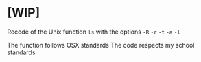 # [WIP]

Recode of the Unix function `ls` with the options `-R` `-r` `-t` `-a` `-l`

The function follows OSX standards
The code respects my school standards
